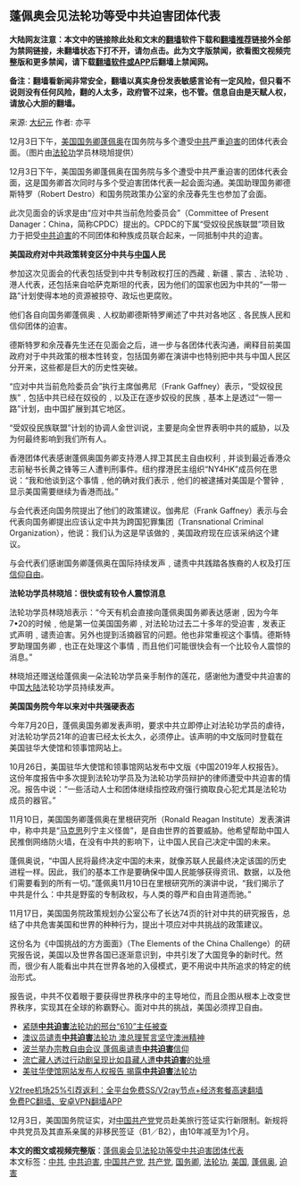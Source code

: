  <h2>蓬佩奥会见法轮功等受中共迫害团体代表</h2> <p class="notice"><b>大陆网友注意：本文中的链接除此处和文末的<a href="https://github.com/bannedbook/fanqiang" >翻墙</a>软件下载和<a href="https://github.com/killgcd/justmysocks/blob/master/README.md">翻墙推荐</a>链接外全部为禁网链接，未翻墙状态下打不开，请勿点击。此为文字版禁闻，欲看图文视频完整版和更多禁闻，请下载<a href="https://github.com/bannedbook/fanqiang">翻墙软件或APP</a>后翻墙上禁闻网。</p><p>备注：翻墙看新闻非常安全，翻墙以真实身份发表敏感言论有一定风险，但只看不说则没有任何风险，翻的人太多，政府管不过来，也不管。信息自由是天赋人权，请放心大胆的翻墙。</b></p>  <div class="entry"> <p>来源:&nbsp;<span class='wp_keywordlink_affiliate'><a href="http://www.epochtimes.com/" title="大纪元" target="_blank">大纪元</a></span>                            作者:&nbsp;亦平                           </p> <p>12月3日下午，<a href="https://www.bannedbook.org/bnews/tag/%e7%be%8e%e5%9b%bd/" class="st_tag internal_tag" rel="tag" title="标签 美国 下的日志">美国</a><a href="https://www.bannedbook.org/bnews/tag/%e5%9b%bd%e5%8a%a1%e5%8d%bf/" class="st_tag internal_tag" rel="tag" title="标签 国务卿 下的日志">国务卿</a><a href="https://www.bannedbook.org/bnews/tag/%E8%93%AC%E4%BD%A9%E5%A5%A5/" class="st_tag internal_tag" rel="tag" title="标签 蓬佩奥 下的日志">蓬佩奥</a>在国务院与多个遭受<a href="https://www.bannedbook.org/bnews/tag/%e4%b8%ad%e5%85%b1/" class="st_tag internal_tag" rel="tag" title="标签 中共 下的日志">中共</a>严重<a href="https://www.bannedbook.org/bnews/tag/%e8%bf%ab%e5%ae%b3/" class="st_tag internal_tag" rel="tag" title="标签 迫害 下的日志">迫害</a>的团体代表会面。（图片由<a href="https://www.bannedbook.org/bnews/tag/%e6%b3%95%e8%bd%ae%e5%8a%9f/" class="st_tag internal_tag" rel="tag" title="标签 法轮功 下的日志">法轮功</a>学员林晓旭提供）</p> <p>12月3日下午，美国国务卿蓬佩奥在国务院与多个遭受中共严重迫害的团体代表会面，这是国务卿首次同时与多个受迫害团体代表一起会面沟通。美国助理国务卿德斯特罗（Robert Destro）和国务院政策办公室的余茂春先生也参加了会面。</p> <p>此次见面会的诉求是由“应对中共当前危险委员会”（Committee of Present Danager：China，简称CPDC）提出的。CPDC的下属“受奴役民族联盟”项目致力于把受<a href="https://www.bannedbook.org/bnews/tag/%E4%B8%AD%E5%85%B1%E8%BF%AB%E5%AE%B3/" class="st_tag internal_tag" rel="tag" title="标签 中共迫害 下的日志">中共迫害</a>的不同团体和种族成员联合起来，一同抵制中共的迫害。</p> <p><strong>美国政府对中共政策转变区分中共与<span class='wp_keywordlink_affiliate'><a href="https://www.bannedbook.org/" title="中国" target="_blank">中国</a></span>人民</strong></p> <p>参加这次见面会的代表包括受到中共专制政权打压的西藏﹑新疆﹑蒙古﹑法轮功﹑港人代表，还包括来自哈萨克斯坦的代表，因为他们的国家也因为中共的“一带一路”计划使得本地的资源被掠夺、政坛也更腐败。</p>  <p>他们各自向国务卿蓬佩奥﹑人权助卿德斯特罗阐述了中共对各地区﹑各民族人民和信仰团体的迫害。</p> <p>德斯特罗和余茂春先生还在见面会之后，进一步与各团体代表沟通，阐释目前美国政府对于中共政策的根本性转变，包括国务卿在演讲中也特别把中共与中国人民区分开来，这些都是巨大的历史性突破。</p> <p>“应对中共当前危险委员会”执行主席伽弗尼（Frank Gaffney）表示，“受奴役民族”﹐包括中共已经在奴役的﹐以及正在逐步奴役的民族﹐基本上是透过“一带一路”计划，由中国扩展到其它地区。</p> <p>“受奴役民族联盟”计划的协调人金世训说，主要是向全世界表明中共的威胁，以及为何最终影响到我们所有人。</p> <p>香港团体代表感谢蓬佩奥国务卿支持港人捍卫其民主自由权利﹐并谈到最近香港众志前秘书长黄之锋等三人遭判刑事件。纽约撑港民主组织“NY4HK”成员何在思说：“我和他谈到这个事情﹐他的确对我们表示﹐他们的被逮捕对美国是个警钟﹐显示美国需要继续为香港而战。”</p> <p>与会代表还向国务院提出了他们的政策建议。伽弗尼（Frank Gaffney）表示与会代表向国务卿提出应该认定中共为跨国犯罪集团（Transnational Criminal Organization），他说：我们认为这是早该做的﹐美国政府现在应该采纳这个建议。</p>  <p>与会代表们感谢国务卿蓬佩奥在国际持续发声﹐谴责中共践踏各族裔的人权及打压<span class='wp_keywordlink'><a href="https://www.bannedbook.org/forum11/topic307.html" title="禁片：在中国宗教信仰自由吗？" target="_blank">信仰自由</a></span>。</p> <p><strong>法轮功学员林晓旭：很快或有较令人震惊消息</strong></p> <p>法轮功学员林晓旭表示：“今天有机会直接向蓬佩奥国务卿表达感谢﹐因为今年7•20的时候﹐他是第一位美国国务卿﹐对法轮功过去二十多年的受迫害﹐发表正式声明﹐谴责迫害。另外也提到活摘器官的问题。他也非常重视这个事情。德斯特罗助理国务卿﹐也正在处理这个事情﹐而且他们可能很快会有一个比较令人震惊的消息。”</p> <p>林晓旭还赠送给蓬佩奥一朵法轮功学员亲手制作的莲花，感谢他为遭受中共迫害的中国<span class='wp_keywordlink_affiliate'><a href="https://www.bannedbook.org/" title="大陆" target="_blank">大陆</a></span>法轮功学员持续发声。</p> <p><strong>美国国务院今年以来对中共强硬表态</strong></p> <p>今年7月20日，蓬佩奥国务卿发表声明，要求中共立即停止对法轮功学员的虐待，对法轮功学员21年的迫害已经太长太久，必须停止。该声明的中文版同时登载在美国驻华大使馆和领事馆网站上。</p>  <p>10月26日，美国驻华大使馆和领事馆网站发布中文版《中国2019年人权报告》。这份年度报告中多次提到法轮功学员及为法轮功学员辩护的律师遭受中共迫害的情况。报告中说：“一些活动人士和团体继续指控政府强行摘取良心犯尤其是法轮功成员的器官。”</p> <p>11月10日，美国国务卿蓬佩奥在里根研究所（Ronald Reagan Institute）发表演讲中，称中共是“<span class='wp_keywordlink'><a href="https://www.bannedbook.org/forum2/topic105.html" title="《马克思的成魔之路》" target="_blank">马克思</a></span>列宁主义怪兽”，是自由世界的首要威胁。他希望帮助中国人民推倒网络防火墙，在没有中共的影响下，让中国人民自己决定中国的未来。</p> <p>蓬佩奥说，“中国人民将最终决定中国的未来，就像苏联人民最终决定该国的历史进程一样。因此，我们的基本工作是要确保中国人民能够获得资讯、数据，以及他们需要看到的所有一切。”蓬佩奥11月10日在里根研究所的演讲中说，“我们揭示了中共是什么：中共是野蛮的专制政权，与人类的尊严和自由背道而驰。”</p> <p>11月17日，美国国务院政策规划办公室公布了长达74页的针对中共的研究报告，总结了中共危害美国和世界的种种行为，提出十项应对中共挑战的政策建议。</p> <p>这份名为《中国挑战的方方面面》（The Elements of the China Challenge）的研究报告说，美国以及世界各国已逐渐意识到，中共引发了大国竞争的新时代。然而，很少有人能看出中共在世界各地的入侵模式，更不用说中共所追求的特定的统治形式。</p> <p>报告说，中共不仅着眼于要获得世界秩序中的主导地位，而且企图从根本上改变世界秩序，实现其在全球的称霸野心。面对中共的挑战，美国必须捍卫自由。</p>  <ul class='op-related-articles' title='相关阅读'> <li><a href='https://www.bannedbook.org/bnews/renquan/20201202/1440795.html' target='_blank'>紧随<b>中共迫害</b>法轮功的邢台“610”主任被查</a></li> <li><a href='https://www.bannedbook.org/bnews/comments/20201122/1435307.html' target='_blank'>澳议员谴责<b>中共迫害</b>法轮功 澳总理誓言坚守澳洲精神</a></li> <li><a href='https://www.bannedbook.org/bnews/worldnews/20201118/1432660.html' target='_blank'>波兰举办宗教自由会议 蓬佩奥谴责<b>中共迫害</b>信仰</a></li> <li><a href='https://www.bannedbook.org/bnews/renquan/xizang/20201113/1430544.html' target='_blank'>流亡藏人透过行动剧呈现比如县藏人遭<b>中共迫害</b>的处境</a></li> <li><a href='https://www.bannedbook.org/bnews/cbnews/20201106/1426812.html' target='_blank'>美驻华使馆网站发布人权报告 揭露<b>中共迫害</b>法轮功</a></li> </ul> <p class="texttj"> <a href="https://www.bannedbook.org/forum23/topic22702.html" target="_blank">V2free机场25%引荐返利：全平台免费SS/V2ray节点+经济套餐高速翻墙</a><br/> <a href="https://github.com/bannedbook/fanqiang/wiki/%E7%A6%81%E9%97%BB%E7%BD%91%E5%AE%89%E5%8D%93%E7%BF%BB%E5%A2%99%E6%96%B0%E9%97%BBAPP" target="_blank">免费PC翻墙、安卓VPN翻墙APP</a></p><p>12月3日，美国国务院证实，对<a href="https://www.bannedbook.org/bnews/tag/%e4%b8%ad%e5%9b%bd%e5%85%b1%e4%ba%a7%e5%85%9a/" class="st_tag internal_tag" rel="tag" title="标签 中国共产党 下的日志">中国共产党</a>党员赴美旅行签证实行新限制。新规将中共党员及其直系亲属的非移民签证（B1／B2），由10年减至为1个月。</p><a name='sharetosocial'></a>       <div><b>本文的图文或视频完整版</b>：<a href='https://www.bannedbook.org/bnews/cbnews/20201205/1442271.html'>蓬佩奥会见法轮功等受中共迫害团体代表</a></div>  </div><!--END ENTRY--> <div class="postfooter"> <div>本文标签：<a href="https://www.bannedbook.org/bnews/tag/%e4%b8%ad%e5%85%b1/" rel="tag">中共</a>, <a href="https://www.bannedbook.org/bnews/tag/%E4%B8%AD%E5%85%B1%E8%BF%AB%E5%AE%B3/" rel="tag">中共迫害</a>, <a href="https://www.bannedbook.org/bnews/tag/%e4%b8%ad%e5%9b%bd%e5%85%b1%e4%ba%a7%e5%85%9a/" rel="tag">中国共产党</a>, <a href="https://www.bannedbook.org/bnews/tag/%e5%85%b1%e4%ba%a7%e5%85%9a/" rel="tag">共产党</a>, <a href="https://www.bannedbook.org/bnews/tag/%e5%9b%bd%e5%8a%a1%e5%8d%bf/" rel="tag">国务卿</a>, <a href="https://www.bannedbook.org/bnews/tag/%e6%b3%95%e8%bd%ae%e5%8a%9f/" rel="tag">法轮功</a>, <a href="https://www.bannedbook.org/bnews/tag/%e7%be%8e%e5%9b%bd/" rel="tag">美国</a>, <a href="https://www.bannedbook.org/bnews/tag/%E8%93%AC%E4%BD%A9%E5%A5%A5/" rel="tag">蓬佩奥</a>, <a href="https://www.bannedbook.org/bnews/tag/%e8%bf%ab%e5%ae%b3/" rel="tag">迫害</a></div>  </div><!--END POSTFOOTER--> 